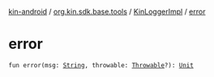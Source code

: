 [kin-android](../../index.md) / [org.kin.sdk.base.tools](../index.md) / [KinLoggerImpl](index.md) / [error](./error.md)

# error

`fun error(msg: `[`String`](https://kotlinlang.org/api/latest/jvm/stdlib/kotlin/-string/index.html)`, throwable: `[`Throwable`](https://kotlinlang.org/api/latest/jvm/stdlib/kotlin/-throwable/index.html)`?): `[`Unit`](https://kotlinlang.org/api/latest/jvm/stdlib/kotlin/-unit/index.html)